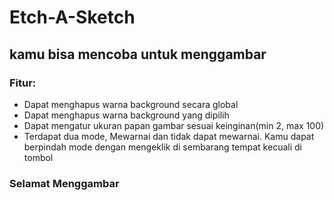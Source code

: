 # Etch-A-Sketch
## kamu bisa mencoba untuk menggambar
### Fitur:
- Dapat menghapus warna background secara global
- Dapat menghapus warna background yang dipilih
- Dapat mengatur ukuran papan gambar sesuai keinginan(min 2, max 100)
- Terdapat dua mode, Mewarnai dan tidak dapat mewarnai. Kamu dapat berpindah mode dengan mengeklik di sembarang tempat kecuali di tombol

### Selamat Menggambar
